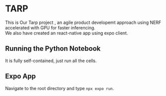 # TARP
 This is Our Tarp project , an agile product developemt approach using NERF accelerated with GPU for faster inferencing.<br>
 We also have created an react-native app using expo client.

## Running the Python Notebook
It is fully self-contained, just run all the cells.

## Expo App
Navigate to the root directory and type `npx expo run`.
